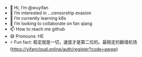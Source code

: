 - 👋 Hi, I’m @wuyifan
- 👀 I’m interested in ...censorship evasion
- 🌱 I’m currently learning k8s
- 💞️ I’m looking to collaborate on fan qiang
- 📫 How to reach me github
- 😄 Pronouns: HE
- ⚡ Fun fact: 稳定就是一切，速度才是第二位的。最稳定的翻墙机场 (https://yifancloud.online/auth/register?code=awwp)

<!---
yifancloud/yifancloud is a ✨ special ✨ repository because its `README.md` (this file) appears on your GitHub profile.
You can click the Preview link to take a look at your changes.
--->
